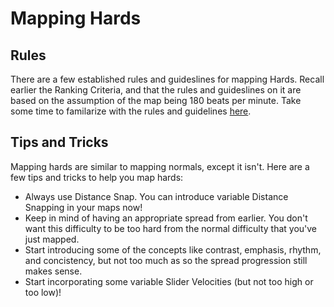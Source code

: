 # Mapping Hards

## Rules

There are a few established rules and guideslines for mapping Hards. Recall earlier the Ranking Criteria, and that the rules and guideslines on it are based on the assumption of the map being 180 beats per minute. Take some time to familarize with the rules and guidelines [here](https://osu.ppy.sh/wiki/en/Ranking_criteria/osu%21#hard).

## Tips and Tricks

Mapping hards are similar to mapping normals, except it isn't. Here are a few tips and tricks to help you map hards:

- Always use Distance Snap. You can introduce variable Distance Snapping in your maps now!
- Keep in mind of having an appropriate spread from earlier. You don't want this difficulty to be too hard from the normal difficulty that you've just mapped.
- Start introducing some of the concepts like contrast, emphasis, rhythm, and concistency, but not too much as so the spread progression still makes sense.
- Start incorporating some variable Slider Velocities (but not too high or too low)!